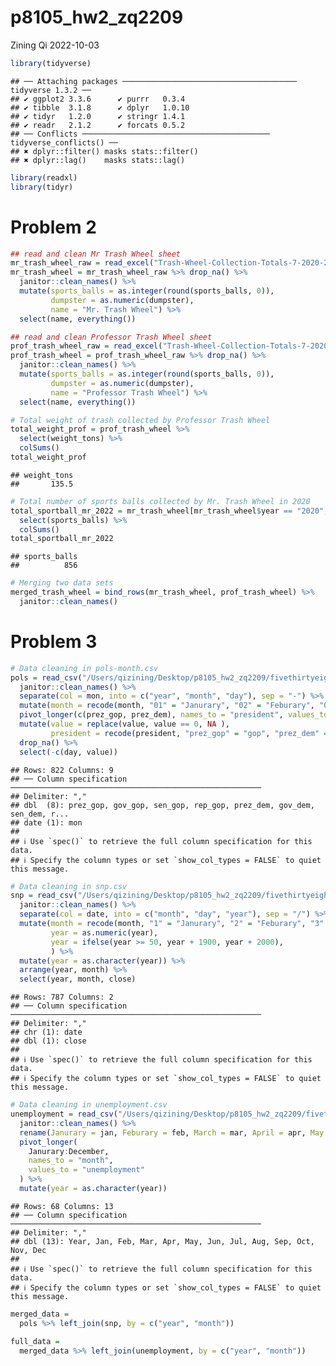 p8105_hw2_zq2209
================
Zining Qi
2022-10-03

``` r
library(tidyverse)
```

    ## ── Attaching packages ─────────────────────────────────────── tidyverse 1.3.2 ──
    ## ✔ ggplot2 3.3.6      ✔ purrr   0.3.4 
    ## ✔ tibble  3.1.8      ✔ dplyr   1.0.10
    ## ✔ tidyr   1.2.0      ✔ stringr 1.4.1 
    ## ✔ readr   2.1.2      ✔ forcats 0.5.2 
    ## ── Conflicts ────────────────────────────────────────── tidyverse_conflicts() ──
    ## ✖ dplyr::filter() masks stats::filter()
    ## ✖ dplyr::lag()    masks stats::lag()

``` r
library(readxl)
library(tidyr)
```

# Problem 2

``` r
## read and clean Mr Trash Wheel sheet
mr_trash_wheel_raw = read_excel("Trash-Wheel-Collection-Totals-7-2020-2.xlsx", sheet = "Mr. Trash Wheel", range = "A2:N535", col_names = TRUE)
mr_trash_wheel = mr_trash_wheel_raw %>% drop_na() %>%
  janitor::clean_names() %>%
  mutate(sports_balls = as.integer(round(sports_balls, 0)),
         dumpster = as.numeric(dumpster),
         name = "Mr. Trash Wheel") %>%
  select(name, everything())
```

``` r
## read and clean Professor Trash Wheel sheet
prof_trash_wheel_raw = read_excel("Trash-Wheel-Collection-Totals-7-2020-2.xlsx", sheet = "Professor Trash Wheel", range = "A2:N117", col_names = TRUE)
prof_trash_wheel = prof_trash_wheel_raw %>% drop_na() %>%
  janitor::clean_names() %>%
  mutate(sports_balls = as.integer(round(sports_balls, 0)),
         dumpster = as.numeric(dumpster),
         name = "Professor Trash Wheel") %>%
  select(name, everything())
```

``` r
# Total weight of trash collected by Professor Trash Wheel
total_weight_prof = prof_trash_wheel %>% 
  select(weight_tons) %>%
  colSums()
total_weight_prof
```

    ## weight_tons 
    ##       135.5

``` r
# Total number of sports balls collected by Mr. Trash Wheel in 2020
total_sportball_mr_2022 = mr_trash_wheel[mr_trash_wheel$year == "2020", ] %>%
  select(sports_balls) %>%
  colSums()
total_sportball_mr_2022
```

    ## sports_balls 
    ##          856

``` r
# Merging two data sets
merged_trash_wheel = bind_rows(mr_trash_wheel, prof_trash_wheel) %>%
  janitor::clean_names()
```

# Problem 3

``` r
# Data cleaning in pols-month.csv
pols = read_csv("/Users/qizining/Desktop/p8105_hw2_zq2209/fivethirtyeight_datasets/pols-month.csv") %>%
  janitor::clean_names() %>%
  separate(col = mon, into = c("year", "month", "day"), sep = "-") %>%
  mutate(month = recode(month, "01" = "Janurary", "02" = "Feburary", "03" = "March", "04" = "April", "05" = "May", "06" = "June", "07" = "July", "08" = "August", "09" = "September", "10" = "October", "11" = "November", "12" = "December")) %>%
  pivot_longer(c(prez_gop, prez_dem), names_to = "president", values_to = "value") %>%
  mutate(value = replace(value, value == 0, NA ),
         president = recode(president, "prez_gop" = "gop", "prez_dem" = "dem")) %>%
  drop_na() %>%
  select(-c(day, value))
```

    ## Rows: 822 Columns: 9
    ## ── Column specification ────────────────────────────────────────────────────────
    ## Delimiter: ","
    ## dbl  (8): prez_gop, gov_gop, sen_gop, rep_gop, prez_dem, gov_dem, sen_dem, r...
    ## date (1): mon
    ## 
    ## ℹ Use `spec()` to retrieve the full column specification for this data.
    ## ℹ Specify the column types or set `show_col_types = FALSE` to quiet this message.

``` r
# Data cleaning in snp.csv
snp = read_csv("/Users/qizining/Desktop/p8105_hw2_zq2209/fivethirtyeight_datasets/snp.csv") %>%
  janitor::clean_names() %>%
  separate(col = date, into = c("month", "day", "year"), sep = "/") %>%
  mutate(month = recode(month, "1" = "Janurary", "2" = "Feburary", "3" = "March", "4" = "April", "5" = "May", "6" = "June", "7" = "July", "8" = "August", "9" = "September", "10" = "October", "11" = "November", "12" = "December"),
         year = as.numeric(year),
         year = ifelse(year >= 50, year + 1900, year + 2000),
         ) %>%
  mutate(year = as.character(year)) %>%
  arrange(year, month) %>%
  select(year, month, close)
```

    ## Rows: 787 Columns: 2
    ## ── Column specification ────────────────────────────────────────────────────────
    ## Delimiter: ","
    ## chr (1): date
    ## dbl (1): close
    ## 
    ## ℹ Use `spec()` to retrieve the full column specification for this data.
    ## ℹ Specify the column types or set `show_col_types = FALSE` to quiet this message.

``` r
# Data cleaning in unemployment.csv
unemployment = read_csv("/Users/qizining/Desktop/p8105_hw2_zq2209/fivethirtyeight_datasets/unemployment.csv") %>%
  janitor::clean_names() %>%
  rename(Janurary = jan, Feburary = feb, March = mar, April = apr, May = may, June = jun, July = jun, August = aug, September = sep, October = oct, November = nov, December = dec) %>%
  pivot_longer(
    Janurary:December,
    names_to = "month",
    values_to = "unemployment"
  ) %>%
  mutate(year = as.character(year))
```

    ## Rows: 68 Columns: 13
    ## ── Column specification ────────────────────────────────────────────────────────
    ## Delimiter: ","
    ## dbl (13): Year, Jan, Feb, Mar, Apr, May, Jun, Jul, Aug, Sep, Oct, Nov, Dec
    ## 
    ## ℹ Use `spec()` to retrieve the full column specification for this data.
    ## ℹ Specify the column types or set `show_col_types = FALSE` to quiet this message.

``` r
merged_data = 
  pols %>% left_join(snp, by = c("year", "month"))
```

``` r
full_data =
  merged_data %>% left_join(unemployment, by = c("year", "month"))
```
